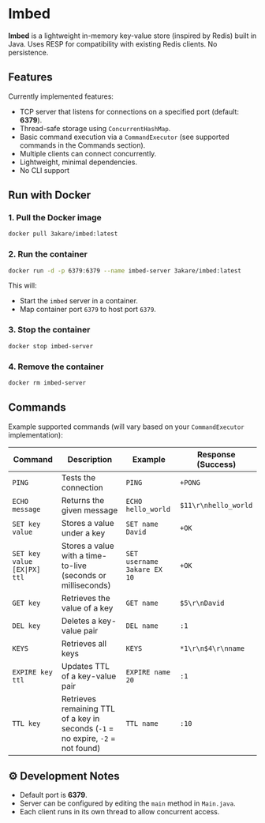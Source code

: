 # Imbed
**Imbed** is a lightweight in-memory key-value store (inspired by Redis) built in Java. Uses RESP for compatibility with existing Redis clients. No persistence.

## Features
Currently implemented features:
- TCP server that listens for connections on a specified port (default: **6379**).
- Thread-safe storage using `ConcurrentHashMap`.
- Basic command execution via a `CommandExecutor` (see supported commands in the Commands section).
- Multiple clients can connect concurrently.
- Lightweight, minimal dependencies.
- No CLI support

## Run with Docker
### 1. Pull the Docker image

```bash
docker pull 3akare/imbed:latest
```

### 2. Run the container

```bash
docker run -d -p 6379:6379 --name imbed-server 3akare/imbed:latest
```

This will:

* Start the `imbed` server in a container.
* Map container port `6379` to host port `6379`.

### 3. Stop the container

```bash
docker stop imbed-server
```

### 4. Remove the container

```bash
docker rm imbed-server
```


## Commands
Example supported commands (will vary based on your `CommandExecutor` implementation):

| Command                      | Description                                                                      | Example                     | Response (Success)   |
| ---------------------------- | -------------------------------------------------------------------------------- | --------------------------- | -------------------- |
| `PING`                       | Tests the connection                                                             | `PING`                      | `+PONG`              |
| `ECHO message`               | Returns the given message                                                        | `ECHO hello_world`          | `$11\r\nhello_world` |
| `SET key value`              | Stores a value under a key                                                       | `SET name David`            | `+OK`                |
| `SET key value [EX\|PX] ttl` | Stores a value with a time-to-live (seconds or milliseconds)                     | `SET username 3akare EX 10` | `+OK`                |
| `GET key`                    | Retrieves the value of a key                                                     | `GET name`                  | `$5\r\nDavid`        |
| `DEL key`                    | Deletes a key-value pair                                                         | `DEL name`                  | `:1`                 |
| `KEYS`                       | Retrieves all keys                                                               | `KEYS`                      | `*1\r\n$4\r\nname`   |
| `EXPIRE key ttl`             | Updates TTL of a key-value pair                                                  | `EXPIRE name 20`            | `:1`                 |
| `TTL key`                    | Retrieves remaining TTL of a key in seconds (`-1` = no expire, `-2` = not found) | `TTL name`                  | `:10`                |

## ⚙️ Development Notes
* Default port is **6379**.
* Server can be configured by editing the `main` method in `Main.java`.
* Each client runs in its own thread to allow concurrent access.
